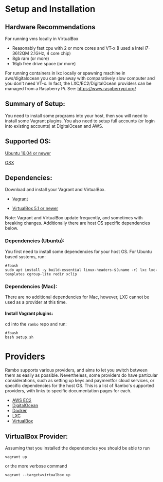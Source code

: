 # Setup and Installation

## Hardware Recommendations
For running vms locally in VirtualBox

* Reasonably fast cpu with 2 or more cores and VT-x (I used a Intel i7-3612QM 2.1GHz, 4 core chip)
* 8gb ram (or more)
* 16gb free drive space  (or more)

For running containers in lxc locally or spawning machine in aws/digitalocean you can get away with comparatively slow computer and you don't need VT-x. In fact, the LXC/EC2/DigitalOcean providers can be managed from a Raspberry Pi. See: https://www.raspberrypi.org/

## Summary of Setup:
You need to install some programs into your host, then you will need to install some Vagrant plugins. You also need to setup full accounts (or login into existing accounts) at DigitalOcean and AWS.

## Supported OS:
[Ubuntu 16.04 or newer](https://www.ubuntu.com/download/desktop)

[OSX](http://www.apple.com/mac-mini/)

## Dependencies:

Download and install your Vagrant and VirtualBox.

- [Vagrant](http://www.vagrantup.com/)

- [VirtualBox 5.1 or newer](https://www.virtualbox.org/)

Note: Vagrant and VirtualBox update frequently, and sometimes with breaking changes. Additionally there are host OS specific dependencies below.

### Dependencies (Ubuntu):
You first need to install some dependencies for your host OS. For Ubuntu based systems, run:

```
#!bash
sudo apt install -y build-essential linux-headers-$(uname -r) lxc lxc-templates cgroup-lite redir xclip
```

### Dependencies (Mac):

There are no additional dependencies for Mac, however, LXC cannot be used as a provider at this time.

#### Install Vagrant plugins:
cd into the `rambo` repo and run:

```
#!bash
bash setup.sh
```

# Providers

Rambo supports various providers, and aims to let you switch between them as easily as possible. Nevertheless, some providers do have particular considerations, such as setting up keys and paymentfor cloud services, or specific dependencies for the host OS. This is a list of Rambo's supported providers, with links to specific documentation pages for each.

- [AWS EC2](https://github.com/terminal-labs/rambo/blob/master/docs/providers/aws-ec2.md)
- [DigitalOcean](https://github.com/terminal-labs/rambo/blob/master/docs/providers/digitalocean.md)
- [Docker](https://github.com/terminal-labs/rambo/blob/master/docs/providers/docker.md)
- [LXC](https://github.com/terminal-labs/rambo/blob/master/docs/providers/lxc.md)
- [VirtualBox](https://github.com/terminal-labs/rambo/blob/master/docs/INSTALL.md#virtualbox-provider)

## VirtualBox Provider:

Assuming that you installed the dependencies you should be able to run 

`vagrant up`

or the more verbose command 

`vagrant --target=virtualbox up`
